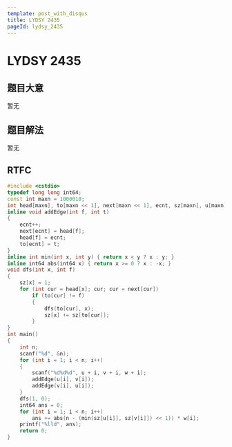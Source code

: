 ```yaml
---
template: post_with_disqus
title: LYDSY 2435
pageId: lydsy_2435
---
```


# LYDSY 2435
<span id="poem"></span><script>$(function(){$.ajax('/api/poem?rnd='+Date.now()+Math.random()).done(function(data){$('#poem').text(data);});});</script>
## 题目大意
暂无

## 题目解法
暂无

## RTFC

```cpp
#include <cstdio>
typedef long long int64;
const int maxn = 1000010;
int head[maxn], to[maxn << 1], next[maxn << 1], ecnt, sz[maxn], u[maxn], v[maxn], w[maxn];
inline void addEdge(int f, int t)
{
    ecnt++;
    next[ecnt] = head[f];
    head[f] = ecnt;
    to[ecnt] = t;
}
inline int min(int x, int y) { return x < y ? x : y; }
inline int64 abs(int64 x) { return x >= 0 ? x : -x; }
void dfs(int x, int f)
{
    sz[x] = 1;
    for (int cur = head[x]; cur; cur = next[cur])
        if (to[cur] != f)
        {
            dfs(to[cur], x);
            sz[x] += sz[to[cur]];
        }
}
int main()
{
    int n;
    scanf("%d", &n);
    for (int i = 1; i < n; i++)
    {
        scanf("%d%d%d", u + i, v + i, w + i);
        addEdge(u[i], v[i]);
        addEdge(v[i], u[i]);
    }
    dfs(1, 0);
    int64 ans = 0;
    for (int i = 1; i < n; i++)
        ans += abs(n - (min(sz[u[i]], sz[v[i]]) << 1)) * w[i];
    printf("%lld", ans);
    return 0;
}
```
<div id="__comment"></div>
